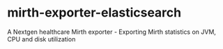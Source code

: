 # mirth-exporter-elasticsearch
A Nextgen healthcare Mirth exporter - Exporting Mirth statistics on JVM, CPU and disk utilization
